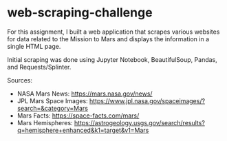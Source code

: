 # web-scraping-challenge

For this assignment, I built a web application that scrapes various websites for data related to the Mission to Mars and displays the information in a single HTML page.

Initial scraping was done using Jupyter Notebook, BeautifulSoup, Pandas, and Requests/Splinter.

Sources:

- NASA Mars News: https://mars.nasa.gov/news/
- JPL Mars Space Images: https://www.jpl.nasa.gov/spaceimages/?search=&category=Mars
- Mars Facts: https://space-facts.com/mars/
- Mars Hemispheres: https://astrogeology.usgs.gov/search/results?q=hemisphere+enhanced&k1=target&v1=Mars
